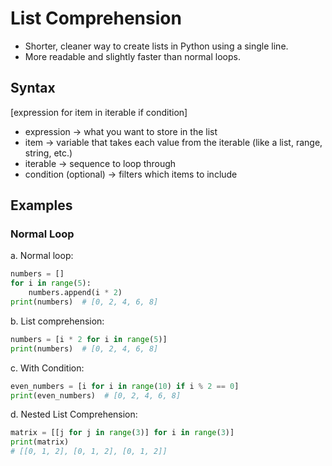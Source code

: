 # List Comprehension

- Shorter, cleaner way to create lists in Python using a single line.
- More readable and slightly faster than normal loops.

## Syntax
[expression for item in iterable if condition]


- expression → what you want to store in the list
-	item → variable that takes each value from the iterable (like a list, range, string, etc.)  
-	iterable → sequence to loop through  
-	condition (optional) → filters which items to include  




## Examples

### Normal Loop


a.	Normal loop:
```python
numbers = []
for i in range(5):
    numbers.append(i * 2)
print(numbers)  # [0, 2, 4, 6, 8]
```

b.	List comprehension:
```python
numbers = [i * 2 for i in range(5)]
print(numbers)  # [0, 2, 4, 6, 8]
```

c.	With Condition:
```python
even_numbers = [i for i in range(10) if i % 2 == 0]
print(even_numbers)  # [0, 2, 4, 6, 8]
```

d.	Nested List Comprehension:
```python
matrix = [[j for j in range(3)] for i in range(3)]
print(matrix)
# [[0, 1, 2], [0, 1, 2], [0, 1, 2]]
```

